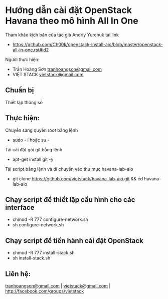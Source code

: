 Hướng dẫn cài đặt OpenStack Havana theo mô hình All In One
==============

Tham khảo kịch bản của tác giả Andriy Yurchuk tại link
- https://github.com/Ch00k/openstack-install-aio/blob/master/openstack-all-in-one.rst#id2

Người thực hiện:
- Trần Hoàng Sơn    tranhoangson@gmail.com
- VIỆT STACK        vietstack@gmail.com

## Chuẩn bị
Thiết lập thông số

## Thực hiện:
Chuyển sang quyền root bằng lệnh
- sudo - i hoặc su - 

Tải cài đặt gói git bằng lệnh
- apt-get install git -y

Tải script bằng lệnh và di chuyển vào thư mục havana-lab-aio
-  git clone https://github.com/vietstack/havana-lab-aio.git && cd havana-lab-aio

## Chạy script để thiết lập cấu hình cho các interface
- chmod -R 777 configure-network.sh
- sh configure-network.sh

## Chạy script để tiến hành cài đặt OpenStack 
- chmod -R 777 install-stack.sh
- sh install-stack.sh

## Liên hệ:
tranhoangson@gmail.com | vietstack@gmail.com | http://facebook.com/groups/vietstack
